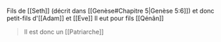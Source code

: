 Fils de [[Seth]] (décrit dans [[Genèse#Chapitre 5|Genèse 5:6]]) et donc petit-fils d'[[Adam]] et [[Eve]]
Il eut pour fils [[Qénân]]
>Il est donc un [[Patriarche]]